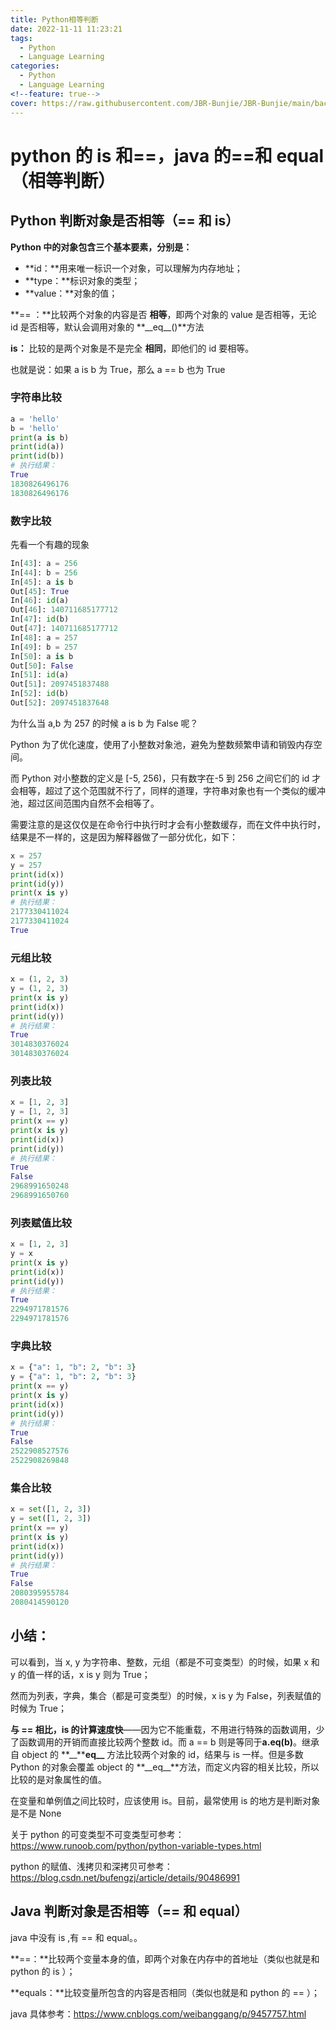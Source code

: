 ```yaml
---
title: Python相等判断
date: 2022-11-11 11:23:21
tags:
  - Python
  - Language Learning
categories:
  - Python
  - Language Learning
<!--feature: true-->
cover: https://raw.githubusercontent.com/JBR-Bunjie/JBR-Bunjie/main/back.jpg
---
```


# python 的 is 和\=\=，java 的\=\=和 equal（相等判断）

## Python 判断对象是否相等（== 和 is）

**Python 中的对象包含三个基本要素，分别是：**

- **id：**用来唯一标识一个对象，可以理解为内存地址；
- **type：**标识对象的类型；
- **value：**对象的值；

**== ：**比较两个对象的内容是否 **相等**，即两个对象的 value 是否相等，无论 id 是否相等，默认会调用对象的 **\_\_eq\_\_()**方法

**is：** 比较的是两个对象是不是完全 **相同**，即他们的 id 要相等。

也就是说：如果 a is b 为 True，那么 a == b 也为 True

### 字符串比较

```python
a = 'hello'
b = 'hello'
print(a is b)
print(id(a))
print(id(b))
# 执行结果：
True
1830826496176
1830826496176
```

### 数字比较

先看一个有趣的现象

```python
In[43]: a = 256
In[44]: b = 256
In[45]: a is b
Out[45]: True
In[46]: id(a)
Out[46]: 140711685177712
In[47]: id(b)
Out[47]: 140711685177712
In[48]: a = 257
In[49]: b = 257
In[50]: a is b
Out[50]: False
In[51]: id(a)
Out[51]: 2097451837488
In[52]: id(b)
Out[52]: 2097451837648
```

为什么当 a,b 为 257 的时候 a is b 为 False 呢？

Python 为了优化速度，使用了小整数对象池，避免为整数频繁申请和销毁内存空间。

而 Python 对小整数的定义是 [-5, 256)，只有数字在-5 到 256 之间它们的 id 才会相等，超过了这个范围就不行了，同样的道理，字符串对象也有一个类似的缓冲池，超过区间范围内自然不会相等了。

需要注意的是这仅仅是在命令行中执行时才会有小整数缓存，而在文件中执行时，结果是不一样的，这是因为解释器做了一部分优化，如下：

```python
x = 257
y = 257
print(id(x))
print(id(y))
print(x is y)
# 执行结果：
2177330411024
2177330411024
True
```

### 元组比较

```python
x = (1, 2, 3)
y = (1, 2, 3)
print(x is y)
print(id(x))
print(id(y))
# 执行结果：
True
3014830376024
3014830376024
```

### 列表比较

```python
x = [1, 2, 3]
y = [1, 2, 3]
print(x == y)
print(x is y)
print(id(x))
print(id(y))
# 执行结果：
True
False
2968991650248
2968991650760
```

### 列表赋值比较

```python
x = [1, 2, 3]
y = x
print(x is y)
print(id(x))
print(id(y))
# 执行结果：
True
2294971781576
2294971781576
```

### 字典比较

```python
x = {"a": 1, "b": 2, "b": 3}
y = {"a": 1, "b": 2, "b": 3}
print(x == y)
print(x is y)
print(id(x))
print(id(y))
# 执行结果：
True
False
2522908527576
2522908269848
```

### 集合比较

```python
x = set([1, 2, 3])
y = set([1, 2, 3])
print(x == y)
print(x is y)
print(id(x))
print(id(y))
# 执行结果：
True
False
2080395955784
2080414590120
```

## 小结：

可以看到，当 x, y 为字符串、整数，元组（都是不可变类型）的时候，如果 x 和 y 的值一样的话，x is y 则为 True；

然而为列表，字典，集合（都是可变类型）的时候，x is y 为 False，列表赋值的时候为 True；

**与 == 相比，is 的计算速度快**——因为它不能重载，不用进行特殊的函数调用，少了函数调用的开销而直接比较两个整数 id。而 a == b 则是等同于**a.**eq**(b)**。继承自 object 的 **\_\_\*\***eq\_\_** 方法比较两个对象的 id，结果与 is 一样。但是多数 Python 的对象会覆盖 object 的 **\_\_eq\_\_\*\*方法，而定义内容的相关比较，所以比较的是对象属性的值。

在变量和单例值之间比较时，应该使用 is。目前，最常使用 is 的地方是判断对象是不是 None

关于 python 的可变类型不可变类型可参考：https://www.runoob.com/python/python-variable-types.html

python 的赋值、浅拷贝和深拷贝可参考：https://blog.csdn.net/bufengzj/article/details/90486991

## Java 判断对象是否相等（== 和 equal）

java 中没有 is ,有 == 和 equal。。

**==：**比较两个变量本身的值，即两个对象在内存中的首地址（类似也就是和 python 的 is ）；

**equals：**比较变量所包含的内容是否相同（类似也就是和 python 的 == ）；

java 具体参考：https://www.cnblogs.com/weibanggang/p/9457757.html
